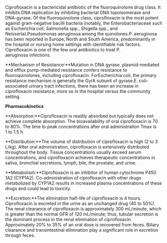 Ciprofloxacin is a bactericidal antibiotic of the fluoroquinolone drug class. It inhibits DNA replication by inhibiting bacterial DNA topoisomerase and DNA-gyrase. Of the fluoroquinolone class, ciprofloxacin is the most potent against gram-negative bacilli bacteria (notably, the Enterobacteriaceae such as Escherichia coli, Salmonella spp., Shigella spp., and Neisseria).Pseudomonas aeruginosa among the quinolones.P. aeruginosa has been reported in Europe, North and South America, predominantly in the hospital or nursing home settings with identifiable risk factors. Ciprofloxacin is one of the few oral antibiotics to treat P. aeruginosa infections.

**Mechanism of Resistance:**Mutation in DNA gyrase, plasmid-mediated and efflux pump-mediated resistance confers resistance to fluoroquinolones, including ciprofloxacin. ForEscherichia coli, the primary resistance mechanism is generally the GyrA subunit of gyrase.E. coli-associated urinary tract infections, there has been an increase in ciprofloxacin resistance, more so in the hospital versus the community setting.

**Pharmacokinetics**

**Absorption:**Ciprofloxacin is readily absorbed but typically does not achieve complete absorption. The bioavailability of oral ciprofloxacin is 70 to 80%. The time to peak concentrations after oral administration Tmax is 1 to 1.5 h.

**Distribution:**The volume of distribution of ciprofloxacin is high (2 to 3 L/kg). After oral administration, ciprofloxacin is extensively distributed throughout the body. Tissue concentrations usually exceed serum concentrations, and ciprofloxacin achieves therapeutic concentrations in saliva, bronchial secretions, lymph, bile, the prostate, and urine.

**Metabolism:**Ciprofloxacin is an inhibitor of human cytochrome P450 1A2 (CYP1A2). Co-administration of ciprofloxacin with other drugs metabolized by CYP1A2 results in increased plasma concentrations of these drugs and could lead to toxicity.

**Excretion:**The elimination half-life of ciprofloxacin is 4 hours. Ciprofloxacin is excreted in the urine as an unchanged drug (40 to 50%). The renal clearance of ciprofloxacin is approximately 300 mL/minute, which is greater than the normal GFR of 120 mL/minute; thus, tubular secretion is the dominant process in the renal elimination of ciprofloxacin. Approximately 20% to 35% of an oral dose is recovered from feces. Biliary clearance and transintestinal elimination play a significant role in excretion through feces.